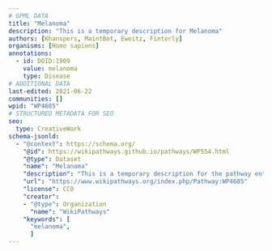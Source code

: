 ```yaml
---
# GPML DATA
title: "Melanoma"
description: "This is a temporary description for Melanoma"
authors: [Khanspers, MaintBot, Eweitz, Finterly]
organisms: [Homo sapiens]
annotations:
  - id: DOID:1909
    value: melanoma
    type: Disease
# ADDITIONAL DATA
last-edited: 2021-06-22
communities: []
wpid: "WP4685"
# STRUCTURED METADATA FOR SEO
seo:
  type: CreativeWork
schema-jsonld:
  - "@context": https://schema.org/
    "@id": https://wikipathways.github.io/pathways/WP554.html
    "@type": Dataset
    "name": "Melanoma"
    "description": "This is a temporary description for the pathway entitled: Melanoma"
    "url": "https://www.wikipathways.org/index.php/Pathway:WP4685"
    "license": CC0
    "creator":
    - "@type": Organization
      "name": "WikiPathways"
    "keywords": [
      "melanoma",
      ]
---
```

